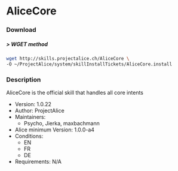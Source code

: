 # AliceCore

### Download

##### > WGET method
```bash
wget http://skills.projectalice.ch/AliceCore \
-O ~/ProjectAlice/system/skillInstallTickets/AliceCore.install
```

### Description
AliceCore is the official skill that handles all core intents

- Version: 1.0.22
- Author: ProjectAlice
- Maintainers:
  - Psycho, Jierka, maxbachmann
- Alice minimum Version: 1.0.0-a4
- Conditions:
  - EN
  - FR
  - DE
- Requirements: N/A
